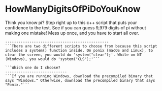 # HowManyDigitsOfPiDoYouKnow
Think you know pi? Step right up to this c++ script that puts your confidence to the test. See if you can guess 9,979 digits of pi without making one mistake! Mess up once, and you have to start all over.

```Why are there two scripts to choose from?
-----------------------------------------------
```There are two different scripts to choose from because this script includes a system() function inside. On ponix (macOS and Linux), to clear the screen, you would do 'system("clear");'. While on NT (Windows), you would do 'system("CLS");'```

```Which one do I choose?
----------------------------
```If you are running Windows, download the precompiled binary that says "Windows." Otherwise, download the precompiled binary that says "Ponix."```
